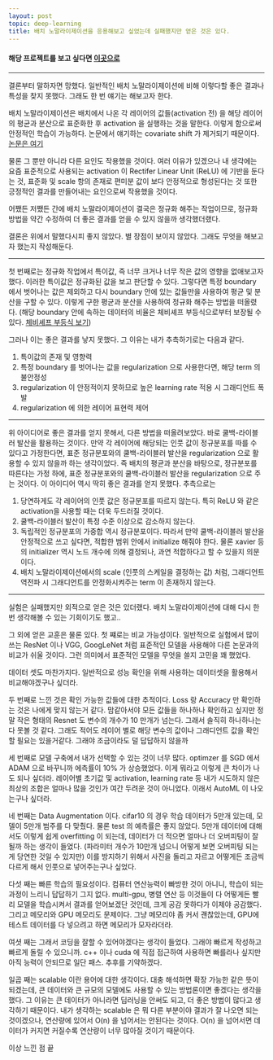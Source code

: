 ```yaml
---
layout: post
topic: deep-learning
title: 배치 노말라이제이션을 응용해보고 싶었는데 실패했지만 얻은 것은 있다.
---
```

#### 해당 프로젝트를 보고 싶다면 [이곳으로](https://github.com/bettersituation/rigid_batch_norm)
---
결론부터 말하자면 망했다. 일반적인 배치 노말라이제이션에 비해 이렇다할 좋은 결과나 특성을 찾지 못했다. 그래도 한 번 얘기는 해보고자 한다.


배치 노말라이제이션은 배치에서 나온 각 레이어의 값들(activation 전) 을 해당 레이어의 평균과 분산으로 표준화한 후 activation 을 실행하는 것을 말한다. 이렇게 함으로써 안정적인 학습이 가능하다. 논문에서 얘기하는 covariate shift 가 제거되기 때문이다. [논문은 여기](https://arxiv.org/abs/1502.03167)

물론 그 뿐만 아니라 다른 요인도 작용했을 것이다. 여러 이유가 있겠으나 내 생각에는 요즘 표준적으로 사용되는 activation 이 Rectifer Linear Unit (ReLU) 에 기반을 둔다는 것, 표준화 및 scale 항의 존재로 편미분 값이 보다 안정적으로 형성된다는 것 또한 긍정적인 결과를 만들어내는 요인으로써 작용했을 것이다.

어쨌든 저쨌든 간에 배치 노말라이제이션이 결국은 정규화 해주는 작업이므로, 정규화 방법을 약간 수정하여 더 좋은 결과를 얻을 수 있지 않을까 생각했더랬다.

결론은 위에서 말했다시피 좋지 않았다. 별 장점이 보이지 않았다. 그래도 무엇을 해보고자 했는지 작성해둔다.

---
첫 번째로는 정규화 작업에서 특이값, 즉 너무 크거나 너무 작은 값의 영향을 없애보고자 했다. 이러한 특이값은 정규화된 값을 보고 판단할 수 있다. 그렇다면 특정 boundary 에서 벗어나는 값은 제외하고 다시 boundary 안에 있는 값들만을 사용하여 평균 및 분산을 구할 수 있다.
이렇게 구한 평균과 분산을 사용하여 정규화 해주는 방법을 떠올렸다. (해당 boundary 안에 속하는 데이터의 비율은 체비셰프 부등식으로부터 보장될 수 있다. [체비셰프 부등식 보기](https://bettersituation.github.io/2019/05/01/miscs-markov-chevyshev-inequality.html))

그러나 이는 좋은 결과를 낳지 못했다. 그 이유는 내가 추측하기로는 다음과 같다. <br>
1) 특이값의 존재 및 영향력  <br>
2) 특정 boundary 를 벗어나는 값을 regularization 으로 사용한다면, 해당 term 의 불안정성  <br>
3) regularization 이 안정적이지 못하므로 높은 learning rate 적용 시 그래디언트 폭발  <br>
4) regularization 에 의한 레이어 표현력 제어

---

위 아이디어로 좋은 결과를 얻지 못해서, 다른 방법을 떠올려보았다. 바로 쿨백-라이블러 발산을 활용하는 것이다. 만약 각 레이어에 해당되는 인풋 값이 정규분포를 따를 수 있다고 가정한다면, 표준 정규분포와의 쿨백-라이블러 발산을 regularization 으로 활용할 수 있지 않을까 하는 생각이었다. 즉 배치의 평균과 분산을 바탕으로, 정규분포를 따른다는 가정 하에, 표준 정규분포와의 쿨백-라이블러 발산을 regularization 으로 주는 것이다. 이 아이디어 역시 딱히 좋은 결과를 얻지 못했다. 추측으로는  <br>
1) 당연하게도 각 레이어의 인풋 값은 정규분포를 따르지 않는다. 특히 ReLU 와 같은 activation을 사용할 때는 더욱 두드러질 것이다.  <br>
2) 쿨백-라이블러 발산이 특정 수준 이상으로 감소하지 않는다.  <br>
3) 독립적인 정규분포의 가중합 역시 정규분포이다. 따라서 만약 쿨백-라이블러 발산을 안정적으로 쓰고 싶다면, 적합한 범위 안에서 initialize 해줘야 한다. 물론 xavier 등의 initializer 역시 노드 개수에 의해 결정되나, 과연 적합하다고 할 수 있을지 의문이다.  <br>
4) 배치 노말라이제이션에서의 scale (인풋의 스케일을 결정하는 값) 처럼, 그래디언트 역전파 시 그래디언트를 안정화시켜주는 term 이 존재하지 않는다.

---

실험은 실패했지만 외적으로 얻은 것은 있더랬다. 배치 노말라이제이션에 대해 다시 한 번 생각해볼 수 있는 기회이기도 했고..

그 외에 얻은 교훈은 물론 있다.
첫 쨰로는 비교 가능성이다. 일반적으로 실험에서 많이 쓰는 ResNet 이나 VGG, GoogLeNet 처럼 표준적인 모델을 사용해야 다른 논문과의 비교가 쉬울 것이다. 그런 의미에서 표준적인 모델을 무엇을 쓸지 고민을 꽤 했었다.

데이터 셋도 마찬가지다. 일반적으로 성능 확인을 위해 사용하는 데이터셋을 활용해서 비교해야겠구나 싶더라.

두 번째로 느낀 것은 확인 가능한 값들에 대한 추적이다. Loss 랑 Accuracy 만 확인하는 것은 나에게 맞지 않는거 같다. 맘같아서야 모든 값들을 하나하나 확인하고 싶지만 정말 작은 형태의 Resnet 도 변수의 개수가 10 만개가 넘는다. 그래서 솔직히 하나하나는 다 못볼 것 같다. 그래도 적어도 레이어 별로 해당 변수의 값이나 그래디언트 값을 확인할 필요는 있을거같다. 그래야 조금이라도 덜 답답하지 않을까

세 번째로 모델 구축에서 내가 선택할 수 있는 것이 너무 많다. optimzer 를 SGD 에서 ADAM 으로 바꾸니까 에측률이 10% 가 상승했었다. 이게 뭐라고 이렇게 큰 차이가 나도 되나 싶더라. 레이어별 초기값 및 activation, learning rate 등 내가 시도하지 않은 최상의 조합은 얼마나 많을 것인가 여간 두려운 것이 아니었다. 이래서 AutoML 이 나오는구나 싶더라.

네 번째는 Data Augmentation 이다. cifar10 의 경우 학습 데이터가 5만개 있는데, 모델이 5만개 범주를 다 맞췄다. 물론 test 의 예측률은 좋지 않았다. 5만개 데이터에 대해서도 이렇게 쉽게 overfitting 이 되는데, 데이터가 더 적으면 얼마나 더 오버피팅이 잘 될까 하는 생각이 들었다. (파라미터 개수가 10만개 넘으니 어떻게 보면 오버피팅 되는게 당연한 것일 수 있지만)
이를 방지하기 위해서 사진을 돌리고 자르고 어떻게든 조금씩 다르게 해서 인풋으로 넣어주는구나 싶었다.

다섯 째는 빠른 학습의 필요성이다. 컴퓨터 연산능력이 빠방한 것이 아니니, 학습이 되는 과정이 느리니 답답하기 그지 없다. multi-gpu, 병렬 연산 등 이것들이 다 어떻게든 빨리 모델을 학습시켜서 결과를 얻어보겠단 것인데, 크게 공감 못하다가 이제야 공감했다. 그리고 메모리와 GPU 메모리도 문제이다. 그냥 메모리야 좀 커서 괜찮았는데, GPU에 테스트 데이터를 다 넣으려고 하면 메모리가 모자라더라.

여셧 째는 그래서 코딩을 잘할 수 있어야겠다는 생각이 들었다. 그래야 빠르게 작성하고 빠르게 돌릴 수 있으니까. c++ 이나 cuda 에 직접 접근하여 사용하면 빠를라나 싶지만 아직 능력이 안되므로 일단 패스. 추후를 기약하겠다.

일곱 째는 scalable 이란 용어에 대한 생각이다. 대충 해석하면 확장 가능한 같은 뜻이 되겠는데, 큰 데이터와 큰 규모의 모델에도 사용할 수 있는 방법론이면 좋겠다는 생각을 했다. 그 이유는 큰 데이터가 아니라면 딥러닝을 안써도 되고, 더 좋은 방법이 많다고 생각하기 때문이다. 내가 생각하는 scalable 은 뭐 다른 부분이야 결과가 잘 나오면 되는 것이겠으나, 연산량에 있어서 O(n) 을 넘어서는 안된다는 것이다. O(n) 을 넘어서면 데이터가 커지면 커질수록 연산량이 너무 많아질 것이기 때문이다.

이상 느낀 점 끝
